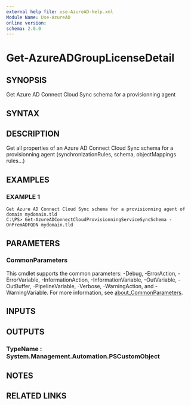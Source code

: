 ```yaml
---
external help file: use-AzureAD-help.xml
Module Name: Use-AzureAD
online version:
schema: 2.0.0
---
```


# Get-AzureADGroupLicenseDetail

## SYNOPSIS
Get Azure AD Connect Cloud Sync schema for a provisionning agent

## SYNTAX

## DESCRIPTION
Get all properties of an Azure AD Connect Cloud Sync schema for a provisionning agent (synchronizationRules, schema, objectMappings rules...)

## EXAMPLES

### EXAMPLE 1
```
Get Azure AD Connect Cloud Sync schema for a provisionning agent of domain mydomain.tld
C:\PS> Get-AzureADConnectCloudProvisionningServiceSyncSchema -OnPremADFQDN mydomain.tld
```

## PARAMETERS

### CommonParameters
This cmdlet supports the common parameters: -Debug, -ErrorAction, -ErrorVariable, -InformationAction, -InformationVariable, -OutVariable, -OutBuffer, -PipelineVariable, -Verbose, -WarningAction, and -WarningVariable. For more information, see [about_CommonParameters](http://go.microsoft.com/fwlink/?LinkID=113216).

## INPUTS

## OUTPUTS

### TypeName : System.Management.Automation.PSCustomObject
## NOTES

## RELATED LINKS

